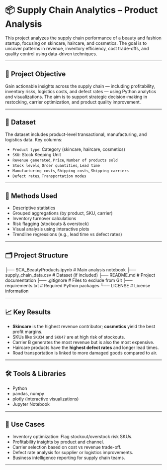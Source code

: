 # 📦 Supply Chain Analytics – Product Analysis 

This project analyzes the supply chain performance of a beauty and fashion startup, focusing on skincare, haircare, and cosmetics. The goal is to uncover patterns in revenue, inventory efficiency, cost trade-offs, and quality control using data-driven techniques.

---

## 🎯 Project Objective

Gain actionable insights across the supply chain — including profitability, inventory risks, logistics costs, and defect rates — using Python analytics and visualizations. The aim is to support strategic decision-making in restocking, carrier optimization, and product quality improvement.

---

## 📂 Dataset

The dataset includes product-level transactional, manufacturing, and logistics data. Key columns:

- `Product type`: Category (skincare, haircare, cosmetics)  
- `SKU`: Stock Keeping Unit  
- `Revenue generated`, `Price`, `Number of products sold`  
- `Stock levels`, `Order quantities`, `Lead time`  
- `Manufacturing costs`, `Shipping costs`, `Shipping carriers`  
- `Defect rates`, `Transportation modes`  

---

## 🧪 Methods Used

- Descriptive statistics  
- Grouped aggregations (by product, SKU, carrier)  
- Inventory turnover calculations  
- Risk flagging (stockouts & overstock)  
- Visual analysis using interactive plots  
- Trendline regressions (e.g., lead time vs defect rates)  

---

## 🗂️ Project Structure

├── SCA_BeautyProducts.ipynb # Main analysis notebook
├── supply_chain_data.csv # Dataset (if included)
├── README.md # Project documentation
├── .gitignore # Files to exclude from Git
├── requirements.txt # Required Python packages
└── LICENSE # License information


---

## 📈 Key Results

- **Skincare** is the highest revenue contributor; **cosmetics** yield the best profit margins.  
- SKUs like `SKU34` and `SKU47` are at high risk of stockouts.  
- Carrier B generates the most revenue but is also the most expensive.  
- Haircare products have the **highest defect rates** and longer lead times.  
- Road transportation is linked to more damaged goods compared to air.  

---

## 🛠️ Tools & Libraries

- Python  
- pandas, numpy  
- plotly (interactive visualizations)  
- Jupyter Notebook  

---

## 🚀 Use Cases

- Inventory optimization: Flag stockout/overstock risk SKUs.  
- Profitability insights by product and channel.  
- Carrier selection based on cost vs revenue trade-off.  
- Defect rate analysis for supplier or logistics improvements.  
- Business intelligence reporting for supply chain teams.  

---
